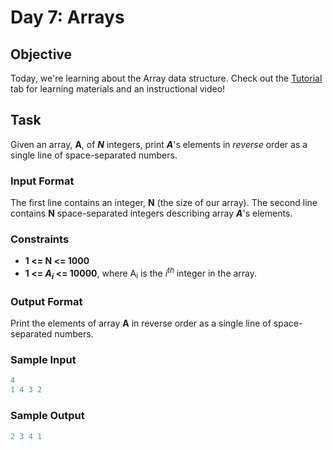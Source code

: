 # Day 7: Arrays


## Objective 
Today, we're learning about the Array data structure. Check out the [Tutorial](https://www.hackerrank.com/challenges/30-arrays/tutorial) tab for learning materials and an instructional video!

## Task 
Given an array, **A**, of **_N_** integers, print **_A_**'s elements in _reverse_ order as a single line of space-separated numbers.

### Input Format

The first line contains an integer, **N** (the size of our array). 
The second line contains **N** space-separated integers describing array **_A_**'s elements.

### Constraints

- **1 <= N <= 1000**
- **1 <= _A<sub>i</sub>_ <= 10000**, where A<sub>i</sub> is the _i<sup>th</sup>_ integer in the array.

### Output Format

Print the elements of array **A** in reverse order as a single line of space-separated numbers.

### Sample Input

```Python
4
1 4 3 2
```

### Sample Output

```Python
2 3 4 1
```
